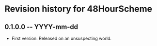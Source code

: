 # Revision history for 48HourScheme

## 0.1.0.0 -- YYYY-mm-dd

* First version. Released on an unsuspecting world.
